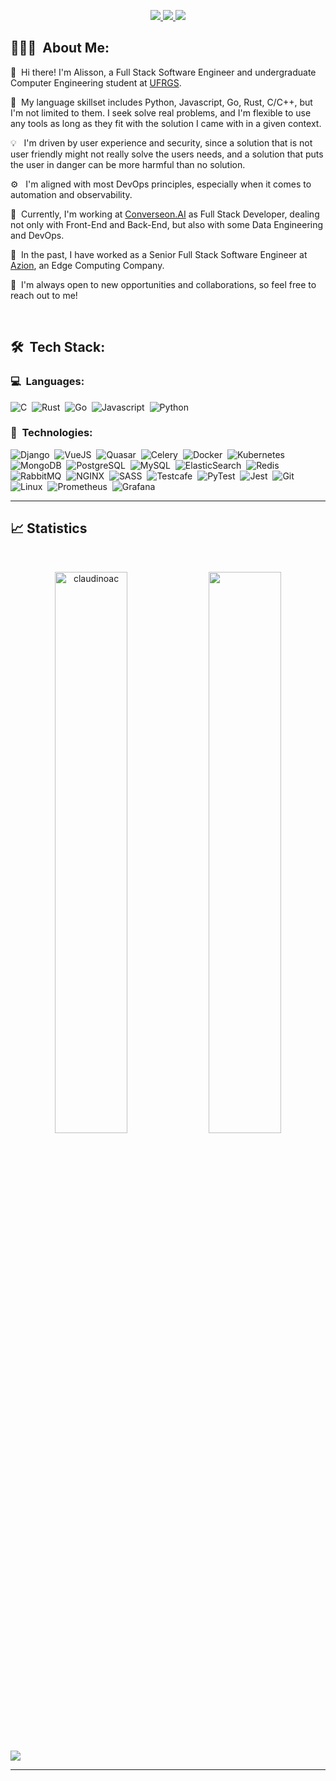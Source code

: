 <p align="center">
	<a href="https://www.linkedin.com/in/claudinoac/">
		<img src="https://img.shields.io/badge/LinkedIn-0077B5?style=for-the-badge&logo=linkedin&logoColor=white" />
	</a>
  <a href="https://gitlab.com/claudino.ac/">
		<img src="https://img.shields.io/badge/GitLab-330F63?style=for-the-badge&logo=gitlab&logoColor=white" />
	</a>
	<a href="mailto:acjesus@inf.ufrgs.br">
		<img src="https://img.shields.io/badge/Email-000000?style=for-the-badge&logo=thunderbird&logoColor=white" />
	</a>
</p>

## 👨🏻‍💻 &nbsp;About Me:

<p>👋 &nbsp;Hi there! I'm Alisson, a Full Stack Software Engineer and undergraduate Computer Engineering student at <a href="https://ufrgs.br">UFRGS</a>.</p>
<p>🚀 &nbsp;My language skillset includes Python, Javascript, Go, Rust, C/C++, but I'm not limited to them. I seek solve real problems, and I'm flexible to use any tools as long as they fit with the solution I came with in a given context.</p>
<p>💡 &nbsp; I'm driven by user experience and security, since a solution that is not user friendly might not really solve the users needs, and a solution that puts the user in danger can be more harmful than no solution. </p>
<p>⚙️ &nbsp; I'm aligned with most DevOps principles, especially when it comes to automation and observability.
<p>🌱 &nbsp;Currently, I'm working at <a href="https://converseon.ai">Converseon.AI</a> as Full Stack Developer, dealing not only with Front-End and Back-End, but also with some Data Engineering and DevOps.</p>
<p>💼 &nbsp;In the past, I have worked as a Senior Full Stack Software Engineer at <a href="https://azion.com">Azion</a>, an Edge Computing Company.</p>
<p>🤝 &nbsp;I'm always open to new opportunities and collaborations, so feel free to reach out to me!</p>

<br />

## 🛠 &nbsp;Tech Stack:

### 💻 &nbsp;Languages:

![C](https://img.shields.io/badge/-C++-05122A?style=flat&logo=C%2B%2B&logoColor=00599C)&nbsp;
![Rust](https://img.shields.io/badge/-Rust-05122A?style=flat&logo=rust)&nbsp;
![Go](https://img.shields.io/badge/-Go-05122A?style=flat&logo=go)&nbsp;
![Javascript](https://img.shields.io/badge/-Javascript-05122A?style=flat&logo=javascript)&nbsp;
![Python](https://img.shields.io/badge/-Python-05122A?style=flat&logo=python)&nbsp;

### 🚀 &nbsp;Technologies:

![Django](https://img.shields.io/badge/-Django-05122A?style=flat&logo=django)&nbsp;
![VueJS](https://img.shields.io/badge/-VueJS-05122A?style=flat&logo=vue.js)&nbsp;
![Quasar](https://img.shields.io/badge/-Quasar-05122A?style=flat&logo=quasar)&nbsp;
![Celery](https://img.shields.io/badge/-Celery-05122A?style=flat&logo=celery)&nbsp;
![Docker](https://img.shields.io/badge/-Docker-05122A?style=flat&logo=docker)&nbsp;
![Kubernetes](https://img.shields.io/badge/-Kubernetes-05122A?style=flat&logo=kubernetes)&nbsp;
![MongoDB](https://img.shields.io/badge/-MongoDB-05122A?style=flat&logo=mongodb)&nbsp;
![PostgreSQL](https://img.shields.io/badge/-PostgreSQL-05122A?style=flat&logo=postgresql)&nbsp;
![MySQL](https://img.shields.io/badge/-MySQL-05122A?style=flat&logo=mysql)&nbsp;
![ElasticSearch](https://img.shields.io/badge/-ElasticSearch-05122A?style=flat&logo=elasticsearch)&nbsp;
![Redis](https://img.shields.io/badge/-Redis-05122A?style=flat&logo=redis)&nbsp;
![RabbitMQ](https://img.shields.io/badge/-RabbitMQ-05122A?style=flat&logo=rabbitmq)&nbsp;
![NGINX](https://img.shields.io/badge/-NGINX-05122A?style=flat&logo=nginx)&nbsp;
![SASS](https://img.shields.io/badge/-SASS-05122A?style=flat&logo=sass)&nbsp;
![Testcafe](https://img.shields.io/badge/-TestCafe-05122A?style=flat&logo=testcafe)&nbsp;
![PyTest](https://img.shields.io/badge/-PyTest-05122A?style=flat&logo=pytest)&nbsp;
![Jest](https://img.shields.io/badge/-Jest-05122A?style=flat&logo=jest)&nbsp;
![Git](https://img.shields.io/badge/-Git-05122A?style=flat&logo=git)&nbsp;
![Linux](https://img.shields.io/badge/-Linux-05122A?style=flat&logo=linux)&nbsp;
![Prometheus](https://img.shields.io/badge/-Prometheus-05122A?style=flat&logo=prometheus)&nbsp;
![Grafana](https://img.shields.io/badge/-Grafana-05122A?style=flat&logo=grafana)&nbsp;


<hr />

## 📈 Statistics

<br/>
<p align="center">
  <img width="48%" src="https://github-readme-stats-eosin-xi.vercel.app/api?username=claudinoac&count_private=true&theme=dark&show_icons=true" alt="claudinoac" />
  <img width="48%" src="https://streak-stats.demolab.com/?user=claudinoac&theme=dark&show_icons=true&hide_border=true" />
</p>
<img src="https://wakatime.com/share/@claudinoac/2b84f832-c38d-46b7-bf7c-7f22759543a4.svg"></img>
<hr />